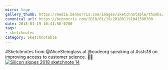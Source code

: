 ```yaml
---
micro: true
gallery_thumb: https://media.bennorris.com/images/sketchnotable/thumbs/silicon-slopes-2018-sketchnote-14.jpg
canonical_url: https://bennorris.com/2018/01/19/201801191041580700
date: 2018-01-19 10:41:58-0700
tags:
- sketchnotes
category: Sketchnotable
---
```


#Sketchnotes from @AliceSteinglass at @codeorg speaking at #ssts18 on improving access to customer science. ✍🏼 [![Silicon slopes 2018 sketchnote 14](https://media.bennorris.com/images/sketchnotable/silicon-slopes-2018/silicon-slopes-2018-sketchnote-14.jpg)](https://media.bennorris.com/images/sketchnotable/silicon-slopes-2018/silicon-slopes-2018-sketchnote-14.jpg)